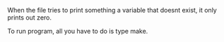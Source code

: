 When the file tries to print something a variable that doesnt exist,
it only prints out zero. 


To run program, all you have to do is type make.